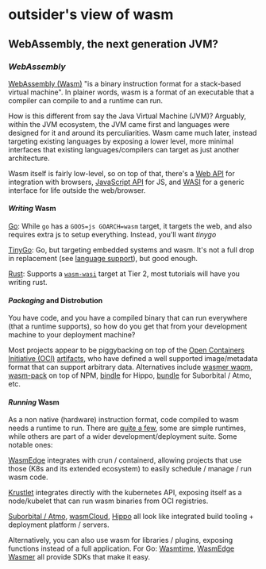 # outsider's view of wasm

## WebAssembly, the next generation JVM?

### _WebAssembly_

[WebAssembly (Wasm)](https://webassembly.org/)
"is a binary instruction format for a stack-based virtual machine".
In plainer words, wasm is a format of an executable that a compiler can compile to
and a runtime can run.

How is this different from say the Java Virtual Machine (JVM)?
Arguably, within the JVM ecosystem,
the JVM came first and languages were designed for it and around its perculiarities.
Wasm came much later,
instead targeting existing languages by exposing a lower level,
more minimal interfaces that existing languages/compilers can target as just another architecture.

Wasm itself is fairly low-level, so on top of that,
there's a [Web API](https://webassembly.github.io/spec/web-api/index.html) for integration with browsers,
[JavaScript API](https://webassembly.github.io/spec/js-api/index.html) for JS,
and [WASI](https://wasi.dev/) for a generic interface for life outside the web/browser.

#### _Writing_ Wasm

[Go](https://go.dev/): While `go` has a `GOOS=js GOARCH=wasm` target, it targets the web,
and also requires extra js to setup everything. Instead, you'll want _tinygo_

[TinyGo](https://tinygo.org/): Go, but targeting embedded systems and wasm.
It's not a full drop in replacement
(see [language support](https://tinygo.org/docs/reference/lang-support/)),
but good enough.

[Rust](https://www.rust-lang.org/):
Supports a [`wasm-wasi`](https://doc.rust-lang.org/nightly/rustc/platform-support.html#tier-2)
target at Tier 2, most tutorials will have you writing rust.

#### _Packaging_ and Distrobution

You have code, and you have a compiled binary that can run everywhere (that a runtime supports),
so how do you get that from your development machine to your deployment machine?

Most projects appear to be piggybacking on top of the
[Open Containers Initiative (OCI)](https://opencontainers.org/) [artifacts](https://github.com/opencontainers/artifacts),
who have defined a well supported image/metadata format that can support arbitrary data.
Alternatives include [wasmer wapm](https://wapm.io/),
[wasm-pack](https://github.com/rustwasm/wasm-pack) on top of NPM,
[bindle](https://docs.hippofactory.dev/topics/concepts/#bindle) for Hippo,
[bundle](https://docs.suborbital.dev/atmo/concepts/glossary) for Suborbital / Atmo,
etc.

#### _Running_ Wasm

As a non native (hardware) instruction format,
code compiled to wasm needs a runtime to run.
There are [quite a few](https://github.com/appcypher/awesome-wasm-runtimes),
some are simple runtimes,
while others are part of a wider development/deployment suite.
Some notable ones:

[WasmEdge](https://wasmedge.org/) integrates with crun / containerd,
allowing projects that use those (K8s and its extended ecosystem)
to easily schedule / manage / run wasm code.

[Krustlet](https://docs.krustlet.dev/) integrates directly with the kubernetes API,
exposing itself as a node/kubelet that can run wasm binaries from OCI registries.

[Suborbital / Atmo](https://suborbital.dev/),
[wasmCloud](https://wasmcloud.dev/),
[Hippo](https://docs.hippofactory.dev/)
all look like integrated build tooling + deployment platform / servers.

Alternatively, you can also use wasm for libraries / plugins,
exposing functions instead of a full application.
For Go:
[Wasmtime](https://pkg.go.dev/github.com/bytecodealliance/wasmtime-go),
[WasmEdge](https://pkg.go.dev/github.com/second-state/WasmEdge-go/wasmedge)
[Wasmer](https://pkg.go.dev/github.com/wasmerio/wasmer-go@v1.0.4/wasmer)
all provide SDKs that make it easy.
